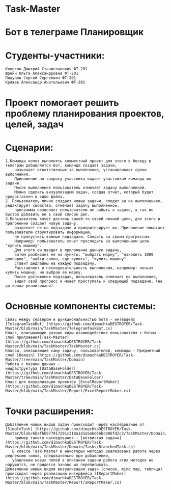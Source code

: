 # Task-Master
# Бот в телеграме Планировщик

# Cтуденты-участники:
 	Колосов Дмитрий Станиславович ФТ-201
 	Шрейн Ольга Александровна ФТ-201
 	Пищулов Сергей Сергеевич ФТ-201
	Кряжев Александр Анатольевич ФТ-201

# Проект помогает решить проблему планирования проектов, целей, задач
# Сценарии:
	1.Команда хочет выполнять совместный проект для этого в беседу в телеграм добавляется бот, команда создает задачи, 
		назначает ответственных за выполнение, устанавливает сроки выполнения. 
		Приложение по запросу участника выдает участникам команды их задачи. 
		После выполнения пользователь отмечает задачу выполненной.
		Можно сделать визуализацию задач, создав отчет, который будет предоставлен в виде файла.
	2. Пользователь лично создает новые задачи, следит за их выполнением, редактирует свойства, отмечает задачу выполненной,
		программа позволяет пользователю не забыть о задаче, а так же быстро добавить ее в свой список дел. 
	3.Пользователь хочет достичь какой-то своей личной цели, для этого в приложении создает новую задачу,
		разделяет ее на подзадачи и приоритезирует их. Приложение помогает пользователю структировать информацию,
		не пропустить важные подзадачи. Следить за своим прогрессом.
		Например: пользователь хочет проследить за выполнением цели "купить машину".
		Для этого он вводит в приложение данную задачу, 
		затем разбивает ее на пункты: "выбрать марку", "накопить 1000 долларов", "найти салон, где купить", "купить машину". 
		Ставит дедлайны на каждую подзадачу. 
		Расставляет в последовательность выполнения, например: нельзя купить машину, не выбрав ее марку.
		После достижения подзадач, пользователь отмечает ее выполнение,
		видит свой прогресс и может приступать к следующей подзадаче. (не до конца реализовано)
# Основные компоненты системы:
	Связь между сервером и функциональностью бота - интерфейс
	[TelegramTaskBot] (https://github.com/dimachkaDESTROYER/Task-Master/blob/main/TaskMaster/TelegramTaskBot.cs)
	Класс, описывающие разные виды взаимодействия пользователя с ботом - слой приложения[Task-Master] (https://github.com/dimachkaDESTROYER/Task-Master/blob/main/TaskMaster/TaskMaster.cs)
	Классы, описывающие саму задачу, пользователей, команды - Предметный слой [Domain] (https://github.com/dimachkaDESTROYER/Task-Master/tree/main/TaskMaster/Domain)
	Работа с базами данных - 
	инфраструктура [DataBaseFolder] (https://github.com/dimachkaDESTROYER/Task-Master/tree/main/TaskMaster/DataBaseFolder)
	Класс для визуализации проектов [ExcelReportMaker] (https://github.com/dimachkaDESTROYER/Task-Master/blob/main/TaskMaster/Report/ExcelReportMaker.cs)
# Точки расширения:
	Добавление новых видов задач происходит через наследование от [SimpleTask] (https://github.com/dimachkaDESTROYER/Task-Master/blob/6bafb6977917291c318a1d1a5ebd66bc006fd2c3/TaskMaster/Domain/Tasks/SimpleTask.cs#L6) 
		пример такого наследования - [ветвистая задача] (https://github.com/dimachkaDESTROYER/Task-Master/blob/main/TaskMaster/Domain/Tasks/BranchedTask.cs)
       В классе Task-Master в некоторых методах реализована работа через рефлексию типов, следовательно при добавлении,
	   убавлении новых полей в описании задачи работа этих методов не нарушится, не придется заново их переписывать.
	Добавление новых видов визуализации задач (список, mind map, таблица) происходит через реализацию интерфейса [IReportMaker] (https://github.com/dimachkaDESTROYER/Task-Master/blob/main/TaskMaster/Report/IReportMaker.cs)
	
